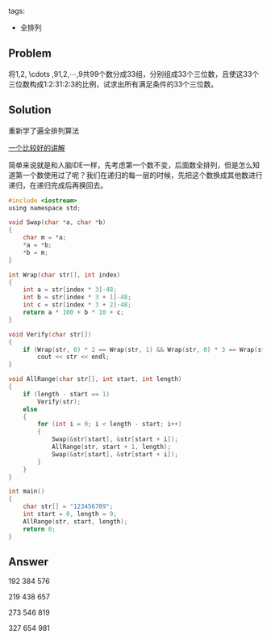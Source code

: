 tags:
- 全排列
## Problem
将1,2, \cdots ,91,2,⋯,9共99个数分成33组，分别组成33个三位数，且使这33个三位数构成1:2:31:2:3的比例，试求出所有满足条件的33个三位数。

## Solution
重新学了遍全排列算法     

[一个比较好的讲解](https://blog.csdn.net/gyysmall/article/details/8933835)

简单来说就是和人脑IDE一样，先考虑第一个数不变，后面数全排列，但是怎么知道第一个数使用过了呢？我们在递归的每一层的时候，先把这个数换成其他数进行递归，在递归完成后再换回去。
```C
#include <iostream>
using namespace std;

void Swap(char *a, char *b)
{
    char m = *a;
    *a = *b;
    *b = m;
}

int Wrap(char str[], int index)
{
    int a = str[index * 3]-48;
    int b = str[index * 3 + 1]-48;
    int c = str[index * 3 + 2]-48;
    return a * 100 + b * 10 + c;
}

void Verify(char str[])
{
    if (Wrap(str, 0) * 2 == Wrap(str, 1) && Wrap(str, 0) * 3 == Wrap(str, 2))
        cout << str << endl;
}

void AllRange(char str[], int start, int length)
{
    if (length - start == 1)
        Verify(str);
    else
    {
        for (int i = 0; i < length - start; i++)
        {
            Swap(&str[start], &str[start + i]);
            AllRange(str, start + 1, length);
            Swap(&str[start], &str[start + i]);
        }
    }
}

int main()
{
    char str[] = "123456789";
    int start = 0, length = 9;
    AllRange(str, start, length);
    return 0;
}
```
## Answer
192 384 576

219 438 657

273 546 819

327 654 981